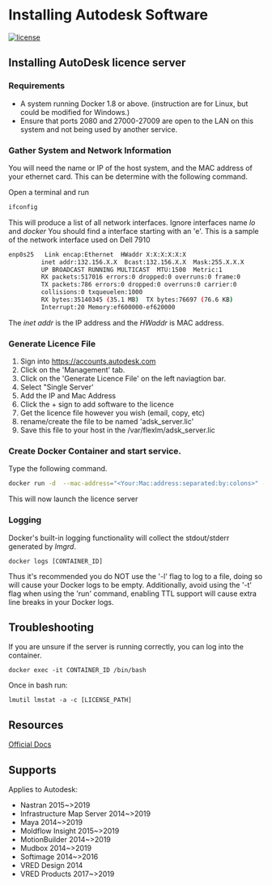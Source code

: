 # Installing Autodesk Software
[![license](https://img.shields.io/github/license/mashape/apistatus.svg)]()

## Installing AutoDesk licence server
### Requirements
* A system running Docker 1.8 or above. (instruction are for Linux, but could be modified for Windows.)
* Ensure that ports 2080 and 27000-27009 are open to the LAN on this system and not being used by another service.

### Gather System and Network Information
You will need the name or IP of the host system, and the MAC address of your ethernet card. This can be determine with the following command. 

 Open a terminal and run 
 ```sh
 ifconfig
 ```
 
 This will produce a list of all network interfaces. Ignore interfaces name *lo* and *docker* You should find a interface starting with an 'e'. This is a sample of the network interface used on Dell 7910
 ```sh
 enp0s25   Link encap:Ethernet  HWaddr X:X:X:X:X:X  
          inet addr:132.156.X.X  Bcast:132.156.X.X  Mask:255.X.X.X
          UP BROADCAST RUNNING MULTICAST  MTU:1500  Metric:1
          RX packets:517016 errors:0 dropped:0 overruns:0 frame:0
          TX packets:786 errors:0 dropped:0 overruns:0 carrier:0
          collisions:0 txqueuelen:1000 
          RX bytes:35140345 (35.1 MB)  TX bytes:76697 (76.6 KB)
          Interrupt:20 Memory:ef600000-ef620000 
 ```
 
 The *inet addr* is the IP address and the *HWaddr* is MAC address.
 ### Generate Licence File
 1. Sign into https://accounts.autodesk.com
 2. Click on the 'Management' tab. 
 3. Click on the 'Generate Licence File' on the left naviagtion bar.
 4. Select "Single Server'
 5. Add the IP and Mac Address 
 6. Click the + sign to add software to the licence
 7. Get the licence file however you wish (email, copy, etc) 
 8. rename/create the file to be named 'adsk_server.lic'
 9. Save this file to your host in the /var/flexlm/adsk_server.lic
 
### Create Docker Container and start service. 
Type the following command. 
```sh
docker run -d  --mac-address="<Your:Mac:address:separated:by:colons>" -h <Your IP Address> -v /var/flexlm/adsk_server.lic:/usr/local/flexlm/licenses/license.dat:ro -p 2080:2080 -p 27000-27009:27000-27009 --restart=always canmet/docker-adlmflexnetserver
```
This will now launch the licence server 


### Logging

Docker's built-in logging functionality will collect the stdout/stderr generated by _lmgrd_. 

    docker logs [CONTAINER_ID]

Thus it's recommended you do NOT use the '-l' flag to log to a file, doing so will cause your Docker logs to be empty.  Additionally, avoid using the '-t' flag when using the 'run' command, enabling TTL support will cause extra line breaks in your Docker logs.

## Troubleshooting

If you are unsure if the server is running correctly, you can log into the container.

    docker exec -it CONTAINER_ID /bin/bash

Once in bash run: 

    lmutil lmstat -a -c [LICENSE_PATH]

## Resources
[Official Docs](https://knowledge.autodesk.com/customer-service/network-license-administration/get-ready-network-license/download-the-network-license-manager)

## Supports
Applies to Autodesk:

- Nastran 2015~>2019
- Infrastructure Map Server 2014~>2019
- Maya 2014~>2019
- Moldflow Insight 2015~>2019
- MotionBuilder 2014~>2019
- Mudbox 2014~>2019
- Softimage 2014~>2016
- VRED Design 2014
- VRED Products 2017~>2019
